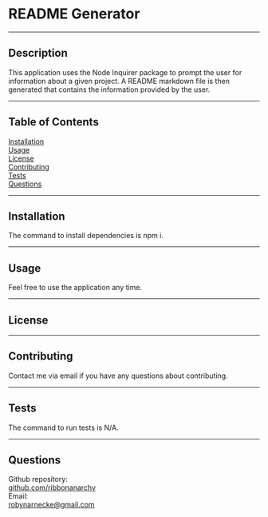 # README Generator    
    
---
    
## Description     
    
This application uses the Node Inquirer package to prompt the user for information about a given project. A README markdown file is then generated that contains the information provided by the user. 

---
    
## Table of Contents    
    
[Installation](#installation)       
[Usage](#usage)    
[License](#license)    
[Contributing](#contributing)    
[Tests](#tests)    
[Questions](#questions)

--- 
<a name="installation"></a>  
## <a name="installation"></a>Installation    

The command to install dependencies is npm i.

--- 

## <a name="usage"></a>Usage    
    
Feel free to use the application any time.

--- 

## <a name="license"></a>License    

--- 

## <a name="contributing"></a>Contributing    

Contact me via email if you have any questions about contributing.

---

## <a name="tests"></a>Tests    
    
The command to run tests is N/A. 

---   

## <a name="questions"></a>Questions    

Github repository:   
[github.com/ribbonanarchy](github.com/ribbonanarchy)     
Email:    
robynarnecke@gmail.com    
